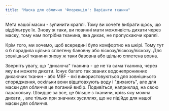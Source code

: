 ```yaml
---
title: "Маска для обличчя 'Флоренція': Варіанти тканин"
---
```


Мета нашої маски - зупинити краплі. Тому ви хочете вибрати щось, що відфільтрує їх. Знову ж таки, ви повинні мати можливість дихати через маску, тому нам потрібна тканина, яка дихає, не пропускаючи краплі.

Крім того, ми хочемо, щоб всередині було комфортно на шкірі. Тому тут я б порадила щільно сплетену бавовну або віскозу/віскозу/віскозу. Для зовнішньої тканини знову ж таки бавовна або щільно сплетена вовна.

<Note>

Зверніть увагу, що "дихаюча" тканина - це не та сама тканина, через яку ви можете дихати.
Існує багато так званих водонепроникних дихаючих тканин - або MBF - які використовуються для зовнішнього спорядження, оскільки вони
відштовхують воду і "дихають", але для маски для обличчя це поганий вибір.
Подивіться, наприклад, на свою парасольку. Швидше за все, це більше з тканини, крізь яку можна дихати,
, але тільки при значних зусиллях, що не підійде для нашої маски для обличчя.

</Note>
